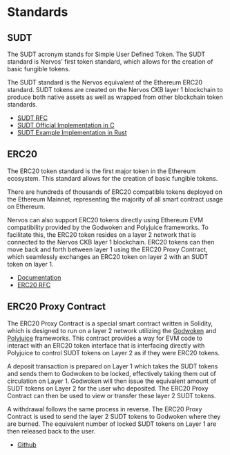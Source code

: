# Standards

## SUDT

The SUDT acronym stands for Simple User Defined Token. The SUDT standard is Nervos' first token standard, which allows for the creation of basic fungible tokens.

The SUDT standard is the Nervos equivalent of the Ethereum ERC20 standard. SUDT tokens are created on the Nervos CKB layer 1 blockchain to produce both native assets as well as wrapped from other blockchain token standards.

* [SUDT RFC](https://github.com/nervosnetwork/rfcs/blob/master/rfcs/0025-simple-udt/0025-simple-udt.md)
* [SUDT Official Implementation in C](https://github.com/nervosnetwork/ckb-miscellaneous-scripts/blob/master/c/simple\_udt.c)
* [SUDT Example Implementation in Rust](https://github.com/jordanmack/developer-training-course-script-examples/blob/master/contracts/sudt/src/entry.rs)

## ERC20

The ERC20 token standard is the first major token in the Ethereum ecosystem. This standard allows for the creation of basic fungible tokens.

There are hundreds of thousands of ERC20 compatible tokens deployed on the Ethereum Mainnet, representing the majority of all smart contract usage on Ethereum.

Nervos can also support ERC20 tokens directly using Ethereum EVM compatibility provided by the Godwoken and Polyjuice frameworks. To facilitate this, the ERC20 token resides on a layer 2 network that is connected to the Nervos CKB layer 1 blockchain. ERC20 tokens can then move back and forth between layer 1 using the ERC20 Proxy Contract, which seamlessly exchanges an ERC20 token on layer 2 with an SUDT token on layer 1.

* [Documentation](https://ethereum.org/en/developers/docs/standards/tokens/erc-20/)
* [ERC20 RFC](https://eips.ethereum.org/EIPS/eip-20)

## ERC20 Proxy Contract

The ERC20 Proxy Contract is a special smart contract written in Solidity, which is designed to run on a layer 2 network utilizing the [Godwoken](frameworks.md#godwoken) and [Polyjuice](frameworks.md#polyjuice) frameworks. This contract provides a way for EVM code to interact with an ERC20 token interface that is interfacing directly with Polyjuice to control SUDT tokens on Layer 2 as if they were ERC20 tokens.

A deposit transaction is prepared on Layer 1 which takes the SUDT tokens and sends them to Godwoken to be locked, effectively taking them out of circulation on Layer 1. Godwoken will then issue the equivalent amount of SUDT tokens on Layer 2 for the user who deposited. The ERC20 Proxy Contract can then be used to view or transfer these layer 2 SUDT tokens.

A withdrawal follows the same process in reverse. The ERC20 Proxy Contract is used to send the layer 2 SUDT tokens to Godwoken where they are burned. The equivalent number of locked SUDT tokens on Layer 1 are then released back to the user.

* [Github](https://github.com/nervosnetwork/godwoken-polyjuice/tree/main/solidity/erc20)
